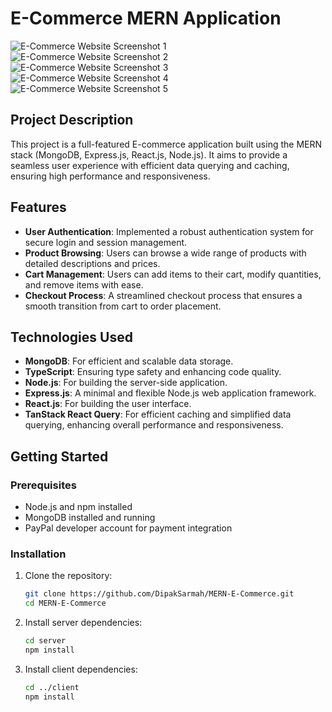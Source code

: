 # E-Commerce MERN Application


![E-Commerce Website Screenshot 1](https://github.com/DipakSarmah/MERN-E-Commerce/assets/92313801/4929b26f-6d8f-4121-a63a-6159b17847b6)
![E-Commerce Website Screenshot 2](https://github.com/DipakSarmah/MERN-E-Commerce/assets/92313801/0f2ad097-04dc-4489-9e78-52b80fc05e08)
![E-Commerce Website Screenshot 3](https://github.com/DipakSarmah/MERN-E-Commerce/assets/92313801/1e1a0762-fc49-41eb-ab8a-27504d8514be)
![E-Commerce Website Screenshot 4](https://github.com/DipakSarmah/MERN-E-Commerce/assets/92313801/ac21ac9e-baff-4c18-8522-9b7cf0dc1d95)
![E-Commerce Website Screenshot 5](https://github.com/DipakSarmah/MERN-E-Commerce/assets/92313801/747f1960-240d-4233-a81a-f98f221b2535)

## Project Description

This project is a full-featured E-commerce application built using the MERN stack (MongoDB, Express.js, React.js, Node.js). It aims to provide a seamless user experience with efficient data querying and caching, ensuring high performance and responsiveness.

## Features

- **User Authentication**: Implemented a robust authentication system for secure login and session management.
- **Product Browsing**: Users can browse a wide range of products with detailed descriptions and prices.
- **Cart Management**: Users can add items to their cart, modify quantities, and remove items with ease.
- **Checkout Process**: A streamlined checkout process that ensures a smooth transition from cart to order placement.

## Technologies Used

- **MongoDB**: For efficient and scalable data storage.
- **TypeScript**: Ensuring type safety and enhancing code quality.
- **Node.js**: For building the server-side application.
- **Express.js**: A minimal and flexible Node.js web application framework.
- **React.js**: For building the user interface.
- **TanStack React Query**: For efficient caching and simplified data querying, enhancing overall performance and responsiveness.

## Getting Started

### Prerequisites

- Node.js and npm installed
- MongoDB installed and running
- PayPal developer account for payment integration

### Installation

1. Clone the repository:

    ```bash
    git clone https://github.com/DipakSarmah/MERN-E-Commerce.git
    cd MERN-E-Commerce
    ```

2. Install server dependencies:

    ```bash
    cd server
    npm install
    ```

3. Install client dependencies:

    ```bash
    cd ../client
    npm install
    ```



